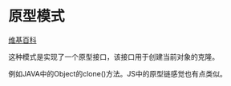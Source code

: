 # 原型模式

[维基百科](https://zh.wikipedia.org/wiki/原型模式)

这种模式是实现了一个原型接口，该接口用于创建当前对象的克隆。

例如JAVA中的Object的clone()方法。JS中的原型链感觉也有点类似。